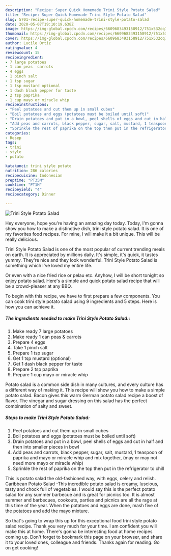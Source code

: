 ```yaml
---
description: "Recipe: Super Quick Homemade Trini Style Potato Salad"
title: "Recipe: Super Quick Homemade Trini Style Potato Salad"
slug: 5701-recipe-super-quick-homemade-trini-style-potato-salad
date: 2020-05-07T19:10:19.638Z
image: https://img-global.cpcdn.com/recipes/6609683493158912/751x532cq70/trini-style-potato-salad-recipe-main-photo.jpg
thumbnail: https://img-global.cpcdn.com/recipes/6609683493158912/751x532cq70/trini-style-potato-salad-recipe-main-photo.jpg
cover: https://img-global.cpcdn.com/recipes/6609683493158912/751x532cq70/trini-style-potato-salad-recipe-main-photo.jpg
author: Lucile Ortiz
ratingvalue: 4
reviewcount: 15
recipeingredient:
- 7 large potatoes
- 1 can peas  carrots
- 4 eggs
- 1 pinch salt
- 1 tsp sugar
- 1 tsp mustard optional
- 1 dash black pepper for taste
- 2 tsp paprika
- 1 cup mayo or miracle whip
recipeinstructions:
- "Peel potatoes and cut them up in small cubes"
- "Boil potatoes and eggs (potatoes must be boiled until soft)"
- "Drain potatoes and put in a bowl, peel shells of eggs and cut in half and then into smaller pieces in bowl"
- "Add peas and carrots, black pepper, sugar, salt, mustard, 1 teaspoon of paprika and mayo or miracle whip and mix together, (may or may not need more mayo or miracle whip)"
- "Sprinkle the rest of paprika on the top then put in the refrigerator to chill"
categories:
- Resep
tags:
- trini
- style
- potato

katakunci: trini style potato
nutrition: 286 calories
recipecuisine: Indonesian
preptime: "PT35M"
cooktime: "PT1H"
recipeyield: "4"
recipecategory: Dinner

---
```



![Trini Style Potato Salad](https://img-global.cpcdn.com/recipes/6609683493158912/751x532cq70/trini-style-potato-salad-recipe-main-photo.jpg)

Hey everyone, hope you're having an amazing day today. Today, I'm gonna show you how to make a distinctive dish, trini style potato salad. It is one of my favorites food recipes. For mine, I will make it a bit unique. This will be really delicious.

Trini Style Potato Salad is one of the most popular of current trending meals on earth. It is appreciated by millions daily. It's simple, it's quick, it tastes yummy. They're nice and they look wonderful. Trini Style Potato Salad is something which I've loved my entire life.

Or even with a nice fried rice or pelau etc. Anyhow, I will be short tonight so enjoy potato salad. Here&#39;s a simple and quick potato salad recipe that will be a crowd-pleaser at any BBQ.


To begin with this recipe, we have to first prepare a few components. You can cook trini style potato salad using 9 ingredients and 5 steps. Here is how you can achieve it.

##### The ingredients needed to make Trini Style Potato Salad::

1. Make ready 7 large potatoes
1. Make ready 1 can peas &amp; carrots
1. Prepare 4 eggs
1. Take 1 pinch salt
1. Prepare 1 tsp sugar
1. Get 1 tsp mustard (optional)
1. Get 1 dash black pepper for taste
1. Prepare 2 tsp paprika
1. Prepare 1 cup mayo or miracle whip


Potato salad is a common side dish in many cultures, and every culture has a different way of making it. This recipe will show you how to make a simple potato salad. Bacon gives this warm German potato salad recipe a boost of flavor. The vinegar and sugar dressing on this salad has the perfect combination of salty and sweet. 

##### Steps to make Trini Style Potato Salad:

1. Peel potatoes and cut them up in small cubes
1. Boil potatoes and eggs (potatoes must be boiled until soft)
1. Drain potatoes and put in a bowl, peel shells of eggs and cut in half and then into smaller pieces in bowl
1. Add peas and carrots, black pepper, sugar, salt, mustard, 1 teaspoon of paprika and mayo or miracle whip and mix together, (may or may not need more mayo or miracle whip)
1. Sprinkle the rest of paprika on the top then put in the refrigerator to chill


This is potato salad the old-fashioned way, with eggs, celery and relish. Caribbean Potato Salad -This incredible potato salad is creamy, luscious, tasty and chock full of vegetables. I would say this is the perfect potato salad for any summer barbecue and is great for picnics too. It is almost summer and barbecues, cookouts, parties and picnics are all the rage at this time of the year. When the potatoes and eggs are done, mash five of the potatoes and add the mayo mixture. 

So that's going to wrap this up for this exceptional food trini style potato salad recipe. Thank you very much for your time. I am confident you will make this at home. There's gonna be interesting food at home recipes coming up. Don't forget to bookmark this page on your browser, and share it to your loved ones, colleague and friends. Thanks again for reading. Go on get cooking!
